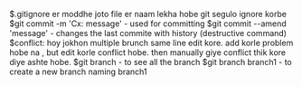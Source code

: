 $.gitignore er moddhe joto file er naam lekha hobe git segulo ignore korbe
$git commit -m 'Cx: message' - used for committing
$git commit --amend 'message' - changes the last commite with history (destructive command)
$conflict: hoy jokhon multiple brunch same line edit kore. add korle problem hobe na , but edit korle conflict hobe. then manually giye conflict thik kore diye ashte hobe.
$git branch - to see all the branch
$git branch branch1 - to create a new branch naming branch1

